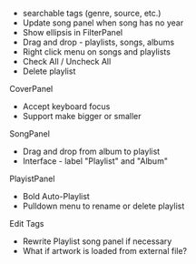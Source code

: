 - searchable tags (genre, source, etc.)
- Update song panel when song has no year
- Show ellipsis in FilterPanel
- Drag and drop - playlists, songs, albums
- Right click menu on songs and playlists
- Check All / Uncheck All
- Delete playlist

CoverPanel
- Accept keyboard focus
- Support make bigger or smaller

SongPanel
- Drag and drop from album to playlist
- Interface - label "Playlist" and "Album"

PlayistPanel
- Bold Auto-Playlist
- Pulldown menu to rename or delete playlist

Edit Tags
- Rewrite Playlist song panel if necessary
- What if artwork is loaded from external file?
